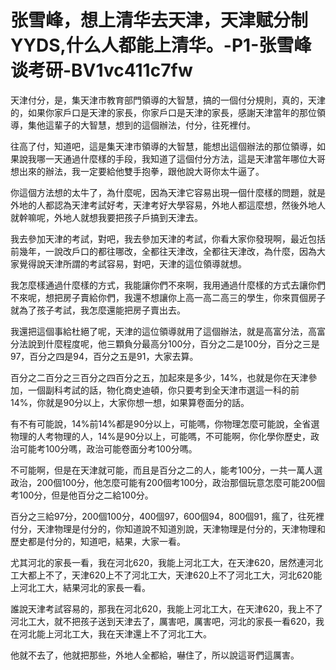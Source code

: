 # 张雪峰，想上清华去天津，天津赋分制YYDS,什么人都能上清华。-P1-张雪峰谈考研-BV1vc411c7fw

天津付分，是，集天津市教育部門領導的大智慧，搞的一個付分規則，真的，天津的，如果你家戶口是天津的家長，你家戶口是天津的家長，感謝天津當年的那位領導，集他這輩子的大智慧，想到的這個辦法，付分，往死裡付。

往高了付，知道吧，這是集天津市領導的大智慧，能想出這個辦法的那位領導，如果說我哪一天通過什麼樣的手段，我知道了這個付分方法，這是天津當年哪位大哥想出來的辦法，我一定要給他雙手抱拳，跟他說大哥你太牛逼了。

你這個方法想的太牛了，為什麼呢，因為天津它容易出現一個什麼樣的問題，就是外地的人都認為天津考試好考，天津考好大學容易，外地人都這麼想，然後外地人就幹嘛呢，外地人就想我要把孩子戶搞到天津去。

我去參加天津的考試，對吧，我去參加天津的考試，你看大家你發現啊，最近包括前幾年，一說改戶口的都往哪改，全都往天津改，全都往天津改，為什麼，因為大家覺得說天津所謂的考試容易，對吧，天津的這位領導就想。

我怎麼樣通過什麼樣的方式，我能讓你們不來啊，我用通過什麼樣的方式去讓你們不來呢，想把房子賣給你們，我還不想讓你上高一高二高三的學生，你來買個房子就為了孩子考試，我怎麼還能把房子賣出去。

我還把這個事給杜絕了呢，天津的這位領導就用了這個辦法，就是高富分法，高富分法說到什麼程度呢，他三顆負分最高分100分，百分之二是100分，百分之三是97，百分之四是94，百分之五是91，大家去算。

百分之二百分之三百分之四百分之五，加起來是多少，14%，也就是你在天津參加，一個副科考試的話，物化商史迪頓，你只要考到全天津市選這一科的前14%，你就是90分以上，大家你想一想，如果算卷面分的話。

有不有可能說，14%前14%都是90分以上，可能嗎，你物理怎麼可能說，全省選物理的人考物理的人，14%是90分以上，可能嗎，不可能啊，你化學你歷史，政治可能考100分嗎，政治可能卷面分考100分嗎。

不可能啊，但是在天津就可能，而且是百分之二的人，能考100分，一共一萬人選政治，200個100分，他怎麼可能有200個考100分，政治那個玩意怎麼可能200個考100分，但是他百分之二給100分。

百分之三給97分，200個100分，400個97，600個94，800個91，瘋了，往死裡付分，天津物理是付分的，你知道說不知道別說，天津物理是付分的，天津物理和歷史都是付分的，知道吧，結果，大家一看。

尤其河北的家長一看，我在河北620，我能上河北工大，在天津620，居然連河北工大都上不了，天津620上不了河北工大，天津620上不了河北工大，河北620能上河北工大，結果河北的家長一看。

誰說天津考試容易的，那我在河北620，我能上河北工大，在天津620，我上不了河北工大，就不把孩子送到天津去了，厲害吧，厲害吧，河北的家長一看620，我在河北能上河北工大，我在天津還上不了河北工大。

他就不去了，他就把那些，外地人全都給，嚇住了，所以說這哥們這厲害。
